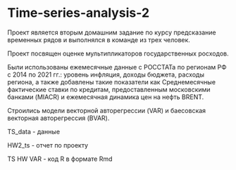 # Time-series-analysis-2
Проект является вторым домашним задание по курсу предсказание временных рядов и выполнялся в команде из трех человек.

Проект посвящен оценке мультипликаторов государственных росходов. 

Были использованы ежемесячные данные с РОССТАТа по регионам РФ с 2014 по 2021 гг.: уровень инфляция, доходы бюджета, расходы региона, а также добавлены такие показатели как Среднемесячные фактические ставки по кредитам, предоставленным московскими банками (MIACR) и ежемесячная динамика цен на нефть BRENT.

Строились модели векторной авторегрессии (VAR) и баесовская векторная авторегрессия (BVAR).

TS_data - данные

HW2_ts - отчет по проекту

TS HW VAR  -  код R в формате Rmd


